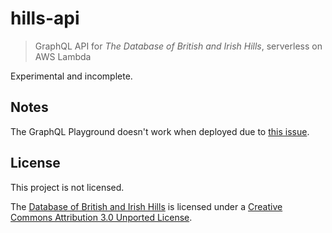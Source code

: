 # hills-api
> GraphQL API for *The Database of British and Irish Hills*, serverless on AWS Lambda

Experimental and incomplete.

## Notes
The GraphQL Playground doesn't work when deployed due to [this issue](https://github.com/apollographql/apollo-server/issues/2136#issuecomment-458465128).


## License
This project is not licensed.

The [Database of British and Irish Hills](http://www.hills-database.co.uk/) is licensed under a [Creative Commons Attribution 3.0 Unported License](http://creativecommons.org/licenses/by/3.0/deed.en_GB).
